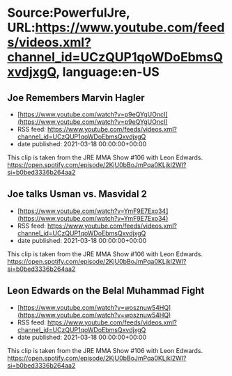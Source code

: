 # Source:PowerfulJre, URL:https://www.youtube.com/feeds/videos.xml?channel_id=UCzQUP1qoWDoEbmsQxvdjxgQ, language:en-US

## Joe Remembers Marvin Hagler
 - [https://www.youtube.com/watch?v=p9eQYgUOncI](https://www.youtube.com/watch?v=p9eQYgUOncI)
 - RSS feed: https://www.youtube.com/feeds/videos.xml?channel_id=UCzQUP1qoWDoEbmsQxvdjxgQ
 - date published: 2021-03-18 00:00:00+00:00

This clip is taken from the JRE MMA Show #106 with Leon Edwards. https://open.spotify.com/episode/2KjU0bBoJmPqa0KLjkl2Wl?si=b0bed3336b264aa2

## Joe talks Usman vs. Masvidal 2
 - [https://www.youtube.com/watch?v=YmF9E7Exo34](https://www.youtube.com/watch?v=YmF9E7Exo34)
 - RSS feed: https://www.youtube.com/feeds/videos.xml?channel_id=UCzQUP1qoWDoEbmsQxvdjxgQ
 - date published: 2021-03-18 00:00:00+00:00

This clip is taken from the JRE MMA Show #106 with Leon Edwards. https://open.spotify.com/episode/2KjU0bBoJmPqa0KLjkl2Wl?si=b0bed3336b264aa2

## Leon Edwards on the Belal Muhammad Fight
 - [https://www.youtube.com/watch?v=wosznuw54HQ](https://www.youtube.com/watch?v=wosznuw54HQ)
 - RSS feed: https://www.youtube.com/feeds/videos.xml?channel_id=UCzQUP1qoWDoEbmsQxvdjxgQ
 - date published: 2021-03-18 00:00:00+00:00

This clip is taken from the JRE MMA Show #106 with Leon Edwards. https://open.spotify.com/episode/2KjU0bBoJmPqa0KLjkl2Wl?si=b0bed3336b264aa2

